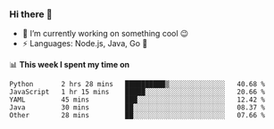 ### Hi there 👋

<!--
**nodejh/nodejh** is a ✨ _special_ ✨ repository because its `README.md` (this file) appears on your GitHub profile.

Here are some ideas to get you started:

- 🔭 I’m currently working on ...
- 🌱 I’m currently learning ...
- 👯 I’m looking to collaborate on ...
- 🤔 I’m looking for help with ...
- 💬 Ask me about ...
- 📫 How to reach me: ...
- 😄 Pronouns: ...
- ⚡ Fun fact: ...
-->

- 🔭 I’m currently working on something cool :wink:
- ⚡ Languages: Node.js, Java, Go :thought_balloon:

📊 **This week I spent my time on**

<!--START_SECTION:waka-->
```text
Python       2 hrs 28 mins   ██████████▒░░░░░░░░░░░░░░   40.68 % 
JavaScript   1 hr 15 mins    █████░░░░░░░░░░░░░░░░░░░░   20.66 % 
YAML         45 mins         ███░░░░░░░░░░░░░░░░░░░░░░   12.42 % 
Java         30 mins         ██░░░░░░░░░░░░░░░░░░░░░░░   08.37 % 
Other        28 mins         ██░░░░░░░░░░░░░░░░░░░░░░░   07.66 % 
```
<!--END_SECTION:waka-->


<!--
:traffic_light: **Visitors**

![visitors](https://visitor-badge.glitch.me/badge?page_id=nodejh.nodejh)
-->
